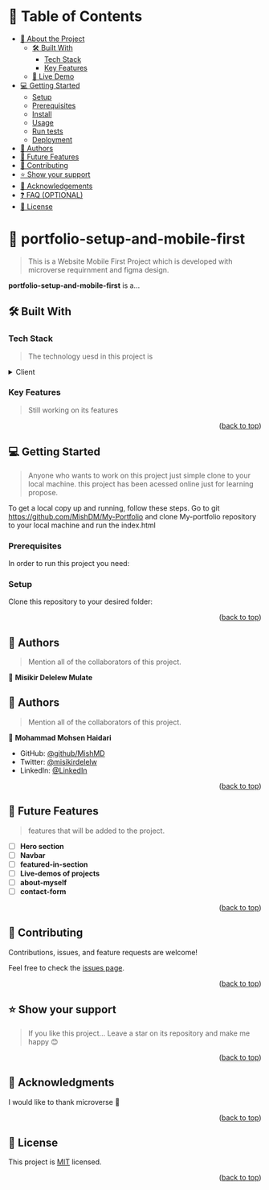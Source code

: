 

<!-- TABLE OF CONTENTS -->

# 📗 Table of Contents

- [📖 About the Project](#about-project)
  - [🛠 Built With](#built-with)
    - [Tech Stack](#tech-stack)
    - [Key Features](#key-features)
  - [🚀 Live Demo](#live-demo)
- [💻 Getting Started](#getting-started)
  - [Setup](#setup)
  - [Prerequisites](#prerequisites)
  - [Install](#install)
  - [Usage](#usage)
  - [Run tests](#run-tests)
  - [Deployment](#triangular_flag_on_post-deployment)
- [👥 Authors](#authors)
- [🔭 Future Features](#future-features)
- [🤝 Contributing](#contributing)
- [⭐️ Show your support](#support)
- [🙏 Acknowledgements](#acknowledgements)
- [❓ FAQ (OPTIONAL)](#faq)
- [📝 License](#license)

<!-- PROJECT DESCRIPTION -->

# 📖 portfolio-setup-and-mobile-first <a name="about-project"></a>

>  This is a Website Mobile First Project which is developed with microverse requirnment and figma design.

**portfolio-setup-and-mobile-first** is a...

## 🛠 Built With <a name="built-with"></a>

### Tech Stack <a name="tech-stack"></a>

> The technology uesd in this project is

<details>
  <summary>Client</summary>
  <ul>
    <li><a href="https://reactjs.org/">HTML & CSS</a></li>
  </ul>
</details>

<!-- Features -->

### Key Features <a name="key-features"></a>

> Still working on its features

<p align="right">(<a href="#readme-top">back to top</a>)</p>

## 💻 Getting Started <a name="getting-started"></a>

> Anyone who wants to work on this project just simple clone to your local machine. this project has been acessed online just for learning propose.

To get a local copy up and running, follow these steps.
Go to git https://github.com/MishDM/My-Portfolio  and clone My-portfolio repository to your local machine and run the index.html

### Prerequisites

In order to run this project you need:

### Setup

Clone this repository to your desired folder:

<p align="right">(<a href="#readme-top">back to top</a>)</p>

<!-- AUTHORS -->

## 👥 Authors <a name="authors"></a>

> Mention all of the collaborators of this project.

👤 **Misikir Delelew Mulate**
<!-- AUTHORS -->

## 👥 Authors <a name="authors"></a>

> Mention all of the collaborators of this project.

👤 **Mohammad Mohsen Haidari**

- GitHub: [@github/MishMD](https://github.com/MishMD)
- Twitter: [@misikirdelelw](https://twitter.com/misikir.delelew)
- LinkedIn: [@LinkedIn](https://www.linkedin.com/in/misikir-delelew-114a5946)

<p align="right">(<a href="#readme-top">back to top</a>)</p>

<!-- FUTURE FEATURES -->

## 🔭 Future Features <a name="future-features"></a>

> features that will be added to the project.

- [ ] **Hero section**
- [ ] **Navbar**
- [ ] **featured-in-section**
- [ ] **Live-demos of projects**
- [ ] **about-myself**
- [ ] **contact-form**

<p align="right">(<a href="#readme-top">back to top</a>)</p>

<!-- CONTRIBUTING -->
## 🤝 Contributing <a name="contributing"></a>

Contributions, issues, and feature requests are welcome!

Feel free to check the [issues page](../../issues/).

<p align="right">(<a href="#readme-top">back to top</a>)</p>

## ⭐️ Show your support <a name="support"></a>

> If you like this project... Leave a star on its repository and make me happy 😊

<p align="right">(<a href="#readme-top">back to top</a>)</p>

## 🙏 Acknowledgments <a name="acknowledgements"></a>

<!-- > Give credit to everyone who inspired your codebase. -->

I would like to thank microverse  🙂
<!-- I would like to thank... -->

<p align="right">(<a href="#readme-top">back to top</a>)</p>



<!-- LICENSE -->

## 📝 License <a name="license"></a>

This project is [MIT](./LICENSE) licensed.

<!--_NOTE: we recommend using the [MIT license](https://choosealicense.com/licenses/mit/) - you can set it up quickly by [using templates available on GitHub](https://docs.github.com/en/communities/setting-up-your-project-for-healthy-contributions/adding-a-license-to-a-repository). You can also use [any other license](https://choosealicense.com/licenses/) if you wish._-->

<p align="right">(<a href="#readme-top">back to top</a>)</p>
